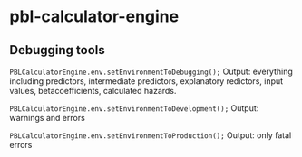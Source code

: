# pbl-calculator-engine

## Debugging tools

`PBLCalculatorEngine.env.setEnvironmentToDebugging();` Output: everything including predictors, intermediate predictors, explanatory redictors, input values, betacoefficients, calculated hazards.
    
`PBLCalculatorEngine.env.setEnvironmentToDevelopment();` Output: warnings and errors

`PBLCalculatorEngine.env.setEnvironmentToProduction();` Output: only fatal errors

